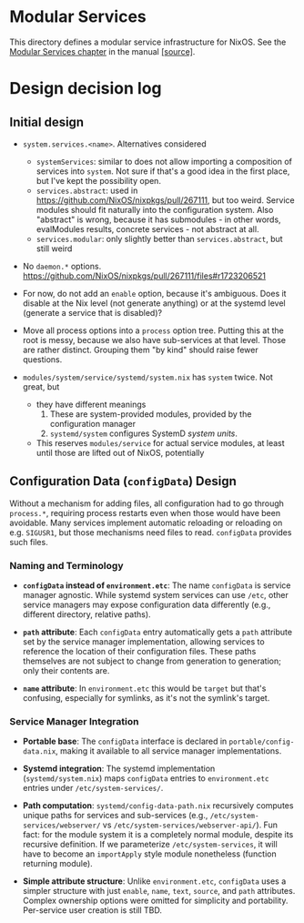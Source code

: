 
# Modular Services

This directory defines a modular service infrastructure for NixOS.
See the [Modular Services chapter] in the manual [[source]](../../doc/manual/development/modular-services.md).

[Modular Services chapter]: https://nixos.org/manual/nixos/unstable/#modular-services

# Design decision log

## Initial design

- `system.services.<name>`. Alternatives considered
  - `systemServices`: similar to does not allow importing a composition of services into `system`. Not sure if that's a good idea in the first place, but I've kept the possibility open.
  - `services.abstract`: used in https://github.com/NixOS/nixpkgs/pull/267111, but too weird. Service modules should fit naturally into the configuration system.
    Also "abstract" is wrong, because it has submodules - in other words, evalModules results, concrete services - not abstract at all.
  - `services.modular`: only slightly better than `services.abstract`, but still weird

- No `daemon.*` options. https://github.com/NixOS/nixpkgs/pull/267111/files#r1723206521

- For now, do not add an `enable` option, because it's ambiguous. Does it disable at the Nix level (not generate anything) or at the systemd level (generate a service that is disabled)?

- Move all process options into a `process` option tree. Putting this at the root is messy, because we also have sub-services at that level. Those are rather distinct. Grouping them "by kind" should raise fewer questions.

- `modules/system/service/systemd/system.nix` has `system` twice. Not great, but
  - they have different meanings
    1. These are system-provided modules, provided by the configuration manager
    2. `systemd/system` configures SystemD _system units_.
  - This reserves `modules/service` for actual service modules, at least until those are lifted out of NixOS, potentially

## Configuration Data (`configData`) Design

Without a mechanism for adding files, all configuration had to go through `process.*`, requiring process restarts even when those would have been avoidable.
Many services implement automatic reloading or reloading on e.g. `SIGUSR1`, but those mechanisms need files to read. `configData` provides such files.

### Naming and Terminology

- **`configData` instead of `environment.etc`**: The name `configData` is service manager agnostic. While systemd system services can use `/etc`, other service managers may expose configuration data differently (e.g., different directory, relative paths).

- **`path` attribute**: Each `configData` entry automatically gets a `path` attribute set by the service manager implementation, allowing services to reference the location of their configuration files. These paths themselves are not subject to change from generation to generation; only their contents are.

- **`name` attribute**: In `environment.etc` this would be `target` but that's confusing, especially for symlinks, as it's not the symlink's target.

### Service Manager Integration

- **Portable base**: The `configData` interface is declared in `portable/config-data.nix`, making it available to all service manager implementations.

- **Systemd integration**: The systemd implementation (`systemd/system.nix`) maps `configData` entries to `environment.etc` entries under `/etc/system-services/`.

- **Path computation**: `systemd/config-data-path.nix` recursively computes unique paths for services and sub-services (e.g., `/etc/system-services/webserver/` vs `/etc/system-services/webserver-api/`).
  Fun fact: for the module system it is a completely normal module, despite its recursive definition.
  If we parameterize `/etc/system-services`, it will have to become an `importApply` style module nonetheless (function returning module).

- **Simple attribute structure**: Unlike `environment.etc`, `configData` uses a simpler structure with just `enable`, `name`, `text`, `source`, and `path` attributes. Complex ownership options were omitted for simplicity and portability.
  Per-service user creation is still TBD.
